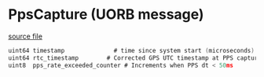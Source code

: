 # PpsCapture (UORB message)

[source file](https://github.com/PX4/PX4-Autopilot/blob/main/msg/PpsCapture.msg)

```c
uint64 timestamp			  # time since system start (microseconds) at PPS capture event
uint64 rtc_timestamp		# Corrected GPS UTC timestamp at PPS capture event
uint8  pps_rate_exceeded_counter # Increments when PPS dt < 50ms

```
